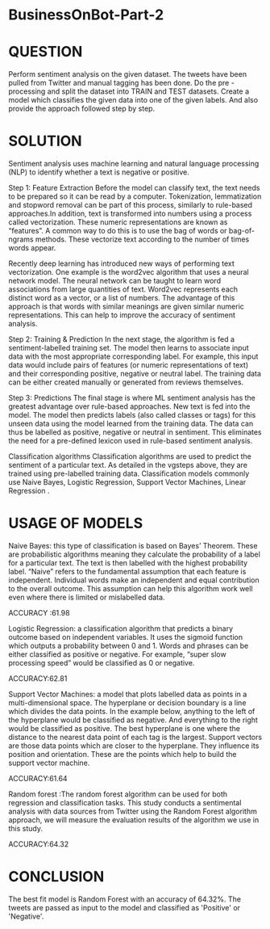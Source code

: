 # BusinessOnBot-Part-2

# QUESTION
  Perform sentiment analysis on the given dataset. The tweets have been pulled from Twitter and manual tagging has been done. Do the pre - processing and split the dataset into TRAIN and TEST datasets. Create a model which classifies the given data into one of the given labels. And also provide the approach followed step by step.

# SOLUTION
  Sentiment analysis uses machine learning and natural language processing (NLP) to identify whether a text is negative or positive.
  
  Step 1: Feature Extraction
Before the model can classify text, the text needs to be prepared so it can be read by a computer. Tokenization, lemmatization and stopword removal can be part of this process, similarly to rule-based approaches.In addition, text is transformed into numbers using a process called vectorization. These numeric representations are known as “features”. A common way to do this is to use the bag of words or bag-of-ngrams methods. These vectorize text according to the number of times words appear.

Recently deep learning has introduced new ways of performing text vectorization. One example is the word2vec algorithm that uses a neural network model. The neural network can be taught to learn word associations from large quantities of text. Word2vec represents each distinct word as a vector, or a list of numbers. The advantage of this approach is that words with similar meanings are given similar numeric representations. This can help to improve the accuracy of sentiment analysis.

Step 2: Training & Prediction
In the next stage, the algorithm is fed a sentiment-labelled training set. The model then learns to associate input data with the most appropriate corresponding label. For example, this input data would include pairs of features (or numeric representations of text) and their corresponding positive, negative or neutral label. The training data can be either created manually or generated from reviews themselves.

Step 3: Predictions
The final stage is where ML sentiment analysis has the greatest advantage over rule-based approaches. New text is fed into the model. The model then predicts labels (also called classes or tags) for this unseen data using the model learned from the training data. The data can thus be labelled as positive, negative or neutral in sentiment. This eliminates the need for a pre-defined lexicon used in rule-based sentiment analysis.

Classification algorithms
  Classification algorithms are used to predict the sentiment of a particular text. As detailed in the vgsteps above, they are trained using pre-labelled training data. Classification models commonly use Naive Bayes, Logistic Regression, Support Vector Machines, Linear Regression .
  
 # USAGE OF MODELS
  Naive Bayes: this type of classification is based on Bayes’ Theorem. These are probabilistic algorithms meaning they calculate the probability of a label for a particular text. The text is then labelled with the highest probability label. “Naive” refers to the fundamental assumption that each feature is independent. Individual words make an independent and equal contribution to the overall outcome. This assumption can help this algorithm work well even where there is limited or mislabelled data.
  
  ACCURACY :61.98

Logistic Regression: a classification algorithm that predicts a binary outcome based on independent variables. It uses the sigmoid function which outputs a probability between 0 and 1. Words and phrases can be either classified as positive or negative. For example, “super slow processing speed” would be classified as 0 or negative.

  ACCURACY:62.81

Support Vector Machines: a model that plots labelled data as points in a multi-dimensional space. The hyperplane or decision boundary is a line which divides the data points. In the example below, anything to the left of the hyperplane would be classified as negative. And everything to the right would be classified as positive. The best hyperplane is one where the distance to the nearest data point of each tag is the largest. Support vectors are those data points which are closer to the hyperplane. They influence its position and orientation. These are the points which help to build the support vector machine.
  
  ACCURACY:61.64
  
 Random forest :The  random forest  algorithm  can be  used  for both regression and classification tasks. This study conducts a sentimental analysis with data sources from Twitter using the  Random Forest algorithm approach,  we  will  measure  the  evaluation  results  of  the algorithm  we  use  in  this  study. 
 
  ACCURACY:64.32

# CONCLUSION
  The best fit model is Random Forest with an accuracy of 64.32%. The tweets are passed as input to the model and classified as 'Positive' or 'Negative'.
